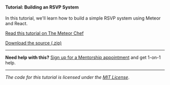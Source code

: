 #### Tutorial: Building an RSVP System

In this tutorial, we'll learn how to build a simple RSVP system using Meteor and React.

[Read this tutorial on The Meteor Chef](https://themeteorchef.com/tutorials/building-an-rsvp-system)  

[Download the source (.zip)](https://github.com/themeteorchef/building-an-rsvp-system/archive/master.zip)

---

**Need help with this?** [Sign up for a Mentorship appointment](https://themeteorchef.com/mentorship?readme=building-an-rsvp-system) and get 1-on-1 help.

---

_The code for this tutorial is licensed under the [MIT License](http://opensource.org/licenses/MIT)_.
